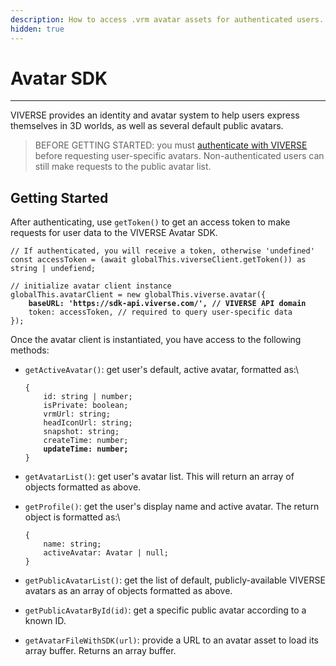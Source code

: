 ```yaml
---
description: How to access .vrm avatar assets for authenticated users.
hidden: true
---
```


# Avatar SDK

***

VIVERSE provides an identity and avatar system to help users express themselves in 3D worlds, as well as several default public avatars.

> BEFORE GETTING STARTED: you must [authenticate with VIVERSE](developer-tools-old/login-and-authentication-for-the-sdk.md) before requesting user-specific avatars. Non-authenticated users can still make requests to the public avatar list.

## Getting Started

After authenticating, use `getToken()`  to get an access token to make requests for user data to the VIVERSE Avatar SDK.

<pre><code>// If authenticated, you will receive a token, otherwise 'undefined'
const accessToken = (await globalThis.viverseClient.getToken()) as string | undefiend;

// initialize avatar client instance
globalThis.avatarClient = new globalThis.viverse.avatar({
<strong>    baseURL: 'https://sdk-api.viverse.com/', // VIVERSE API domain
</strong>    token: accessToken, // required to query user-specific data
});
</code></pre>

Once the avatar client is instantiated, you have access to the following methods:

*   `getActiveAvatar()`: get user's default, active avatar, formatted as:\


    <pre><code>{
        id: string | number;
        isPrivate: boolean;
        vrmUrl: string;
        headIconUrl: string;
        snapshot: string;
        createTime: number;
    <strong>    updateTime: number;
    </strong>}
    </code></pre>


* `getAvatarList()`: get user's avatar list. This will return an array of objects formatted as above.
*   `getProfile()`: get the user's display name and active avatar. The return object is formatted as:\


    ```
    {
        name: string;
        activeAvatar: Avatar | null;
    }
    ```


* `getPublicAvatarList()`: get the list of default, publicly-available VIVERSE avatars as an array of objects formatted as above.
* `getPublicAvatarById(id)`: get a specific public avatar according to a known ID.
* `getAvatarFileWithSDK(url)`: provide a URL to an avatar asset to load its array buffer. Returns an array buffer.
